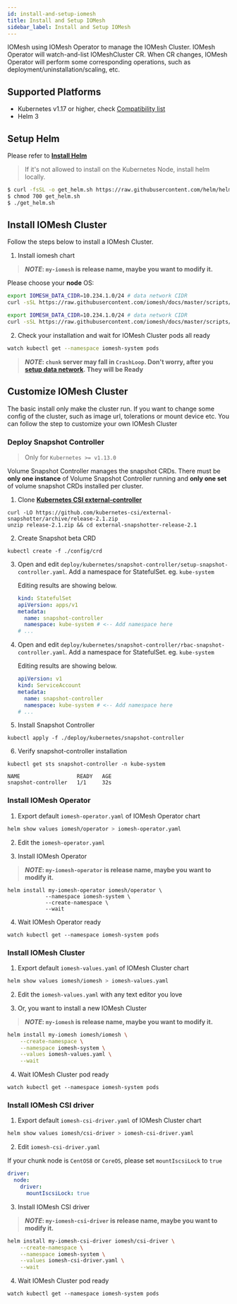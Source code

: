 ```yaml
---
id: install-and-setup-iomesh
title: Install and Setup IOMesh
sidebar_label: Install and Setup IOMesh
---
```


IOMesh using IOMesh Operator to manage the IOMesh Cluster. IOMesh Operator will watch-and-list IOMeshCluster CR. When CR changes, IOMesh Operator will perform some corresponding operations, such as deployment/uninstallation/scaling, etc.

## Supported Platforms

- Kubernetes v1.17 or higher, check [Compatibility list](https://iomesh.com/docs/zbs-operator/overview#compatibility-list-with-kubernetes)
- Helm 3

## Setup Helm

Please refer to **[Install Helm](https://helm.sh/docs/intro/install/)**

> If it's not allowed to install on the Kubernetes Node, install helm locally.

```bash
$ curl -fsSL -o get_helm.sh https://raw.githubusercontent.com/helm/helm/master/scripts/get-helm-3
$ chmod 700 get_helm.sh
$ ./get_helm.sh
```

## Install IOMesh Cluster

Follow the steps below to install a IOMesh Cluster.

1. Install iomesh chart

> **_NOTE_: `my-iomesh` is release name, maybe you want to modify it.**

Please choose your **node** OS:
<!--DOCUSAURUS_CODE_TABS-->

<!--RHEL7/CentOS7-->

```bash
export IOMESH_DATA_CIDR=10.234.1.0/24 # data network CIDR
curl -sSL https://raw.githubusercontent.com/iomesh/docs/master/scripts/install_iomesh_el7.sh | sh -
```

<!--RHEL8/CentOS8/CoreOS-->

```bash
export IOMESH_DATA_CIDR=10.234.1.0/24 # data network CIDR
curl -sSL https://raw.githubusercontent.com/iomesh/docs/master/scripts/install_iomesh_el8.sh | sh -
```
<!--END_DOCUSAURUS_CODE_TABS-->

2. Check your installation and wait for IOMesh Cluster pods all ready

```bash
watch kubectl get --namespace iomesh-system pods
```

> **_NOTE_: `chunk` server may fall in `CrashLoop`. Don't worry, after you [setup data network][2]. They will be Ready**

## Customize IOMesh Cluster

The basic install only make the cluster run. If you want to change some config of the cluster, such as image url, tolerations or mount device etc. You can follow the step to customize your own IOMesh Cluster

### Deploy Snapshot Controller

> Only for `Kubernetes >= v1.13.0`

Volume Snapshot Controller manages the snapshot CRDs.
There must be **only one instance** of Volume Snapshot Controller running and **only one set** of volume snapshot CRDs installed per cluster.

1. Clone **[Kubernetes CSI external-controller](https://github.com/kubernetes-csi/external-snapshotter/tree/release-2.1)**

```shell
curl -LO https://github.com/kubernetes-csi/external-snapshotter/archive/release-2.1.zip
unzip release-2.1.zip && cd external-snapshotter-release-2.1
```

2. Create Snapshot beta CRD

```shell
kubectl create -f ./config/crd
```

3. Open and edit `deploy/kubernetes/snapshot-controller/setup-snapshot-controller.yaml`. Add a namespace for StatefulSet. eg. `kube-system`

   Editing results are showing below.

   ```yaml
   kind: StatefulSet
   apiVersion: apps/v1
   metadata:
     name: snapshot-controller
     namespace: kube-system # <-- Add namespace here
   # ...
   ```

4. Open and edit `deploy/kubernetes/snapshot-controller/rbac-snapshot-controller.yaml`. Add a namespace for StatefulSet. eg. `kube-system`

   Editing results are showing below.

   ```yaml
   apiVersion: v1
   kind: ServiceAccount
   metadata:
     name: snapshot-controller
     namespace: kube-system # <-- Add namespace here
   # ...
   ```

5. Install Snapshot Controller

```shell
kubectl apply -f ./deploy/kubernetes/snapshot-controller
```

6. Verify snapshot-controller installation

```shell
kubectl get sts snapshot-controller -n kube-system
```

```output
NAME                  READY   AGE
snapshot-controller   1/1     32s
```

### Install IOMesh Operator

1. Export default `iomesh-operator.yaml` of IOMesh Operator chart

```bash
helm show values iomesh/operator > iomesh-operator.yaml
```

2. Edit the `iomesh-operator.yaml`

3. Install IOMesh Operator

> **_NOTE_: `my-iomesh-operator` is release name, maybe you want to modify it.**
```
helm install my-iomesh-operator iomesh/operator \
	       	--namespace iomesh-system \
	       	--create-namespace \
	       	--wait
```

4. Wait IOMesh Operator ready

```
watch kubectl get --namespace iomesh-system pods
```

### Install IOMesh Cluster

1. Export default `iomesh-values.yaml` of IOMesh Cluster chart

```bash
helm show values iomesh/iomesh > iomesh-values.yaml
```

2. Edit the `iomesh-values.yaml` with any text editor you love

3. Or, you want to install a new IOMesh Cluster

> **_NOTE_: `my-iomesh` is release name, maybe you want to modify it.**

```bash
helm install my-iomesh iomesh/iomesh \
    --create-namespace \
    --namespace iomesh-system \
    --values iomesh-values.yaml \
    --wait
```

4. Wait IOMesh Cluster pod ready

```
watch kubectl get --namespace iomesh-system pods
```

### Install IOMesh CSI driver

1. Export default `iomesh-csi-driver.yaml` of IOMesh Cluster chart

```bash
helm show values iomesh/csi-driver > iomesh-csi-driver.yaml
```

2. Edit `iomesh-csi-driver.yaml`

If your chunk node is `CentOS8` or `CoreOS`, please set `mountIscsiLock` to `true`

```yaml
driver:
  node:
    driver:
      mountIscsiLock: true
```

3. Install IOMesh CSI driver

> **_NOTE_: `my-iomesh-csi-driver` is release name, maybe you want to modify it.**

```bash
helm install my-iomesh-csi-driver iomesh/csi-driver \
    --create-namespace \
    --namespace iomesh-system \
    --values iomesh-csi-driver.yaml \
    --wait
```

4. Wait IOMesh Cluster pod ready

```
watch kubectl get --namespace iomesh-system pods
```

[1]: http://iomesh.com/charts
[2]: http://www.iomesh.com/docs/installation/setup-iomesh-storage#setup-data-network